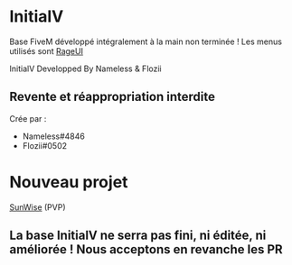 # InitialV

Base FiveM développé intégralement à la main non terminée !
Les menus utilisés sont [RageUI](https://github.com/iTexZoz/RageUI)

InitialV Developped By Nameless & Flozii

## Revente et réappropriation interdite

 Crée par :
 - Nameless#4846
 - Flozii#0502

# Nouveau projet
 [SunWise](https://discord.gg/K5tKtXpg7P) (PVP)

## La base InitialV ne serra pas fini, ni éditée, ni améliorée ! Nous acceptons en revanche les PR
